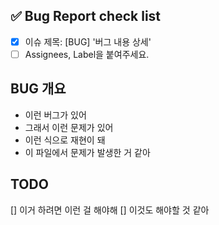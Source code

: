 <!-- ---
name: Bug Report Template
about: 버그 리포트 템플릿입니다.
title: [BUG] 버그 내용 상세
labels: bug
assignees: ''
--- -->

<!-- 하나씩 확인 후 체크박스에 표시해주세요. -->

## ✅ Bug Report check list

- [x] 이슈 제목: [BUG] '버그 내용 상세'
- [ ] Assignees, Label을 붙여주세요.

## BUG 개요

- 이런 버그가 있어
- 그래서 이런 문제가 있어
- 이런 식으로 재현이 돼
- 이 파일에서 문제가 발생한 거 같아

## TODO

[] 이거 하려면 이런 걸 해야해
[] 이것도 해야할 것 같아
